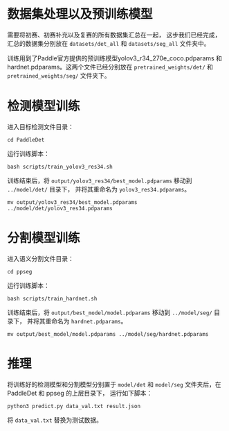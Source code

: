 # 数据集处理以及预训练模型

需要将初赛、初赛补充以及复赛的所有数据集汇总在一起， 这步我们已经完成，汇总的数据集分别放在 `datasets/det_all` 和 `datasets/seg_all` 文件夹中。

训练用到了Paddle官方提供的预训练模型yolov3_r34_270e_coco.pdparams 和 hardnet.pdparams。这两个文件已经分别放在 `pretrained_weights/det/` 和 `pretrained_weights/seg/` 文件夹下。

# 检测模型训练

进入目标检测文件目录：

```
cd PaddleDet
```

运行训练脚本：

```
bash scripts/train_yolov3_res34.sh
```

训练结束后，将 `output/yolov3_res34/best_model.pdparams` 移动到 `../model/det/` 目录下， 并将其重命名为 `yolov3_res34.pdparams`。

```
mv output/yolov3_res34/best_model.pdparams ../model/det/yolov3_res34.pdparams
```

# 分割模型训练

进入语义分割文件目录：

```
cd ppseg
```

运行训练脚本：

```
bash scripts/train_hardnet.sh
```

训练结束后，将 `output/best_model/model.pdparams` 移动到 `../model/seg/` 目录下， 并将其重命名为 `hardnet.pdparams`。

```
mv output/best_model/model.pdparams ../model/seg/hardnet.pdparams
```


# 推理

将训练好的检测模型和分割模型分别置于 `model/det` 和 `model/seg` 文件夹后，在 PaddleDet 和 ppseg 的上层目录下， 运行如下脚本：

```
python3 predict.py data_val.txt result.json
```

将 `data_val.txt` 替换为测试数据。 